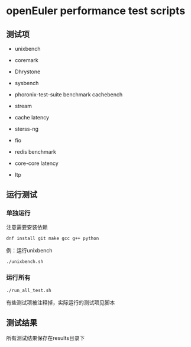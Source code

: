 # openEuler performance test scripts

## 测试项

* unixbench
* coremark
* Dhrystone
* sysbench
* phoronix-test-suite benchmark cachebench
* stream
* cache latency
* sterss-ng
* fio
* redis benchmark

* core-core latency
* ltp

## 运行测试

### 单独运行

注意需要安装依赖
```sh
dnf install git make gcc g++ python
```

例：运行unixbench

```sh
./unixbench.sh
```
### 运行所有

```sh
./run_all_test.sh
```

有些测试项被注释掉，实际运行的测试项见脚本

## 测试结果

所有测试结果保存在results目录下
